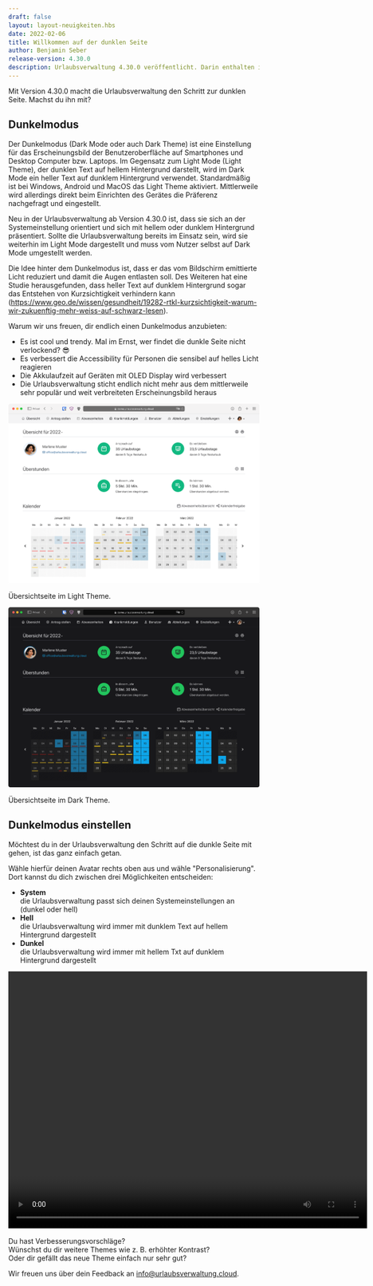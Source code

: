 ```yaml
---
draft: false
layout: layout-neuigkeiten.hbs
date: 2022-02-06
title: Willkommen auf der dunklen Seite
author: Benjamin Seber
release-version: 4.30.0
description: Urlaubsverwaltung 4.30.0 veröffentlicht. Darin enthalten ist ein neues Theme, das sich an deinen Systemeinstellungen orientiert.
---
```


Mit Version 4.30.0 macht die Urlaubsverwaltung den Schritt zur dunklen Seite. Machst du ihn mit?

<!-- more -->

## Dunkelmodus

Der Dunkelmodus (Dark Mode oder auch Dark Theme) ist eine Einstellung für das Erscheinungsbild der Benutzeroberfläche auf Smartphones und Desktop Computer bzw. Laptops.
Im Gegensatz zum Light Mode (Light Theme), der dunklen Text auf hellem Hintergrund darstellt, wird im Dark Mode ein heller Text auf dunklem Hintergrund verwendet.
Standardmäßig ist bei Windows, Android und MacOS das Light Theme aktiviert. Mittlerweile wird allerdings direkt beim Einrichten
des Gerätes die Präferenz nachgefragt und eingestellt.

Neu in der Urlaubsverwaltung ab Version 4.30.0 ist, dass sie sich an der Systemeinstellung orientiert und
sich mit hellem oder dunklem Hintergrund präsentiert. Sollte die Urlaubsverwaltung bereits im Einsatz sein,
wird sie weiterhin im Light Mode dargestellt und muss vom Nutzer selbst auf Dark Mode umgestellt werden.

Die Idee hinter dem Dunkelmodus ist, dass er das vom Bildschirm emittierte Licht reduziert und damit die Augen entlasten soll.
Des Weiteren hat eine Studie herausgefunden, dass heller Text auf dunklem Hintergrund sogar das Entstehen von Kurzsichtigkeit verhindern kann
(https://www.geo.de/wissen/gesundheit/19282-rtkl-kurzsichtigkeit-warum-wir-zukuenftig-mehr-weiss-auf-schwarz-lesen).

Warum wir uns freuen, dir endlich einen Dunkelmodus anzubieten:

- Es ist cool und trendy. Mal im Ernst, wer findet die dunkle Seite nicht verlockend? 😎
- Es verbessert die Accessibility für Personen die sensibel auf helles Licht reagieren
- Die Akkulaufzeit auf Geräten mit OLED Display wird verbessert
- Die Urlaubsverwaltung sticht endlich nicht mehr aus dem mittlerweile sehr populär und weit verbreiteten Erscheinungsbild heraus

<div class="flex my-8 gap-4 flex-col md:flex-row">
    <div>
      <picture>
          <source srcset="uv-theme-light.avif" type="image/avif" />
          <source srcset="uv-theme-light.webp" type="image/webp" />
          <img
            src="uv-theme-light.png"
            alt="Urlaubsverwaltung Übersichtseite im Light Theme"
            decoding="async"
            loading="lazy"
            class="rounded-lg"
          />
      </picture>
      <p class="text-sm text-center">Übersichtseite im Light Theme.</p>
    </div>
    <div>
      <picture>
          <source srcset="uv-theme-dark.avif" type="image/avif" />
          <source srcset="uv-theme-dark.webp" type="image/webp" />
          <img
            src="uv-theme-dark.png"
            alt="Urlaubsverwatlung Übersichtseite im Dark Theme"
            decoding="async"
            class="rounded-lg"
          />
      </picture>
      <p class="text-sm text-center">Übersichtseite im Dark Theme.</p>
    </div>
</div>

## Dunkelmodus einstellen

Möchtest du in der Urlaubsverwaltung den Schritt auf die dunkle Seite mit gehen, ist das ganz einfach getan.

Wähle hierfür deinen Avatar rechts oben aus und wähle "Personalisierung". Dort kannst du dich zwischen drei Möglichkeiten entscheiden:

- **System**  
  die Urlaubsverwaltung passt sich deinen Systemeinstellungen an (dunkel oder hell)
- **Hell**  
  die Urlaubsverwaltung wird immer mit dunklem Text auf hellem Hintergrund dargestellt
- **Dunkel**  
  die Urlaubsverwaltung wird immer mit hellem Txt auf dunklem Hintergrund dargestellt

<video controls width="720" height="515" class="my-8">
  <source src="uv-theme-configuration.mp4" type="video/mp4">
</video>

Du hast Verbesserungsvorschläge?  
Wünschst du dir weitere Themes wie z. B. erhöhter Kontrast?  
Oder dir gefällt das neue Theme einfach nur sehr gut?

Wir freuen uns über dein Feedback an <a href="mailto:info@urlaubsverwaltung.cloud?subject=Feedback">info@urlaubsverwaltung.cloud</a>.
